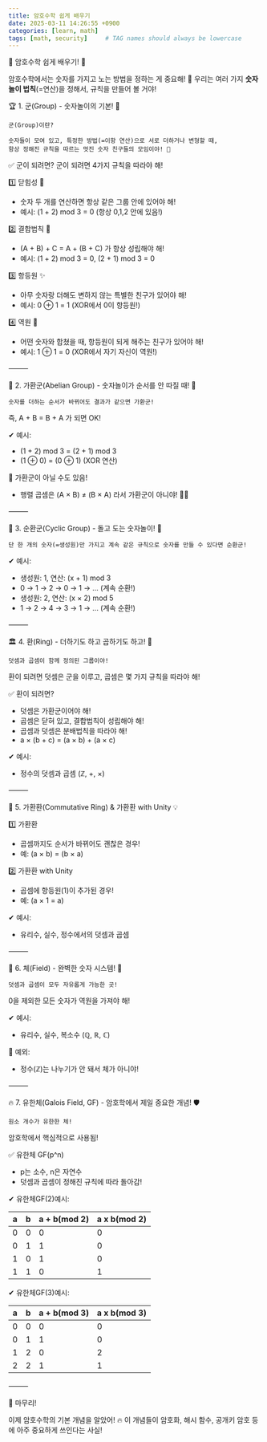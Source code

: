 ```yaml
---
title: 암호수학 쉽게 배우기
date: 2025-03-11 14:26:55 +0900
categories: [learn, math]
tags: [math, security]     # TAG names should always be lowercase
---
```


🔐 암호수학 쉽게 배우기! 🚀

암호수학에서는 숫자를 가지고 노는 방법을 정하는 게 중요해! 🎲
우리는 여러 가지 **숫자놀이 법칙**(=연산)을 정해서, 규칙을 만들어 볼 거야!

🏆 1. 군(Group) - 숫자놀이의 기본! 🎈
~~~
군(Group)이란?

숫자들이 모여 있고, 특정한 방법(=이항 연산)으로 서로 더하거나 변형할 때,
항상 정해진 규칙을 따르는 멋진 숫자 친구들의 모임이야! 🎉
~~~
✅ 군이 되려면?
군이 되려면 4가지 규칙을 따라야 해!

1️⃣ 닫힘성 🏡
- 숫자 두 개를 연산하면 항상 같은 그룹 안에 있어야 해!
- 예시: (1 + 2) mod 3 = 0 (항상 0,1,2 안에 있음!)

2️⃣ 결합법칙 🔗
- (A + B) + C = A + (B + C) 가 항상 성립해야 해!
- 예시: (1 + 2) mod 3 = 0, (2 + 1) mod 3 = 0

3️⃣ 항등원 ✨
- 아무 숫자랑 더해도 변하지 않는 특별한 친구가 있어야 해!
- 예시: 0 ⊕ 1 = 1 (XOR에서 0이 항등원!)

4️⃣ 역원 🔄
- 어떤 숫자와 합쳤을 때, 항등원이 되게 해주는 친구가 있어야 해!
- 예시: 1 ⊕ 1 = 0 (XOR에서 자기 자신이 역원!)

⸻

🤝 2. 가환군(Abelian Group) - 숫자놀이가 순서를 안 따질 때! 🔄
~~~
숫자를 더하는 순서가 바뀌어도 결과가 같으면 가환군!
~~~
즉, A + B = B + A 가 되면 OK!

✔ 예시:
- (1 + 2) mod 3 = (2 + 1) mod 3
- (1 ⊕ 0) = (0 ⊕ 1) (XOR 연산)

🚫 가환군이 아닐 수도 있음!
- 행렬 곱셈은 (A × B) ≠ (B × A) 라서 가환군이 아니야! 🙅‍♂️

⸻

🎡 3. 순환군(Cyclic Group) - 돌고 도는 숫자놀이! 🔄
~~~
단 한 개의 숫자(=생성원)만 가지고 계속 같은 규칙으로 숫자를 만들 수 있다면 순환군!
~~~
✔ 예시:
- 생성원: 1, 연산: (x + 1) mod 3
- 0 → 1 → 2 → 0 → 1 → ... (계속 순환!)
- 생성원: 2, 연산: (x × 2) mod 5
- 1 → 2 → 4 → 3 → 1 → ... (계속 순환!)

⸻

🏛️ 4. 환(Ring) - 더하기도 하고 곱하기도 하고! 🎲

	덧셈과 곱셈이 함께 정의된 그룹이야!
환이 되려면 덧셈은 군을 이루고, 곱셈은 몇 가지 규칙을 따라야 해!

✅ 환이 되려면?
- 덧셈은 가환군이어야 해!
- 곱셈은 닫혀 있고, 결합법칙이 성립해야 해!
- 곱셈과 덧셈은 분배법칙을 따라야 해!
- a × (b + c) = (a × b) + (a × c)

✔ 예시:
- 정수의 덧셈과 곱셈 (ℤ, +, ×)

⸻

🔄 5. 가환환(Commutative Ring) & 가환환 with Unity 💡

1️⃣ 가환환
- 곱셈까지도 순서가 바뀌어도 괜찮은 경우!
- 예: (a × b) = (b × a)

2️⃣ 가환환 with Unity
- 곱셈에 항등원(1)이 추가된 경우!
- 예: (a × 1 = a)

✔ 예시:
- 유리수, 실수, 정수에서의 덧셈과 곱셈

⸻

🌌 6. 체(Field) - 완벽한 숫자 시스템! 🌟
~~~
덧셈과 곱셈이 모두 자유롭게 가능한 곳!
~~~
0을 제외한 모든 숫자가 역원을 가져야 해!

✔ 예시:
- 유리수, 실수, 복소수 (ℚ, ℝ, ℂ)

🚫 예외:
- 정수(ℤ)는 나누기가 안 돼서 체가 아니야!

⸻

🔥 7. 유한체(Galois Field, GF) - 암호학에서 제일 중요한 개념! 🛡️
~~~
원소 개수가 유한한 체!
~~~
암호학에서 핵심적으로 사용됨!

✅ 유한체 GF(p^n)
- p는 소수, n은 자연수
- 덧셈과 곱셈이 정해진 규칙에 따라 돌아감!

✔ 유한체GF(2)예시:
  

| a   | b   | a + b(mod 2) | a x b(mod 2) |
| --- | --- | ------------ | ------------ |
| 0   | 0   | 0            | 0            |
| 0   | 1   | 1            | 0            |
| 1   | 0   | 1            | 0            |
| 1   | 1   | 0            | 1            |

✔ 유한체GF(3)예시:  

 
| a   | b   | a + b(mod 3) | a x b(mod 3) |
| --- | --- | ------------ | ------------ |
| 0   | 0   | 0            | 0            |
| 0   | 1   | 1            | 0            |
| 1   | 2   | 0            | 2            |
| 2   | 2   | 1            | 1            |

⸻

🎉 마무리!

이제 암호수학의 기본 개념을 알았어! 🔥
이 개념들이 암호화, 해시 함수, 공개키 암호 등에 아주 중요하게 쓰인다는 사실!
